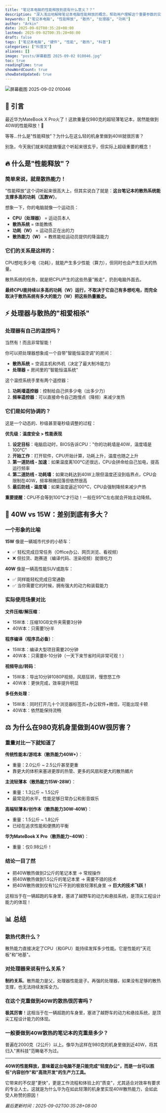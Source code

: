 ```yaml
---
title: "笔记本电脑的性能释放到底有什么意义？？"
description: "深入浅出地解释笔记本电脑性能释放的概念，帮助用户理解这个重要参数的实际价值和意义"
keywords: ["笔记本电脑", "性能释放", "散热", "处理器", "功耗"]
author: "Arkin"
date: 2025-09-02T00:35:28+08:00
lastmod: 2025-09-02T00:35:28+08:00
draft: false
tags: ["笔记本电脑", "硬件", "性能", "散热", "科普"]
categories: ["科普文"]
aliases: []
image: "posts/屏幕截图 2025-09-02 010046.jpg"
toc: true
readingTime: true
showWordCount: true
showDateUpdated: true
---
```


![屏幕截图 2025-09-02 010046](https://mr-lai.oss-cn-zhangjiakou.aliyuncs.com/huaweimetabook/%E5%B1%8F%E5%B9%95%E6%88%AA%E5%9B%BE%202025-09-02%20010046.jpg)

## 🎯 引言

最近华为MateBook X Pro火了！这款重量仅980克的超轻薄笔记本，居然能做到40W的性能释放！🤯

等等...什么是"性能释放"？为什么在这么轻的机身里做到40W就很厉害？

别急，今天我们就来彻底搞懂这个听起来很玄乎，但实际上超级重要的概念！

## 🔥 什么是"性能释放"？

### 简单来说，就是散热能力！

"性能释放"这个词听起来很高大上，但其实说白了就是：**这台笔记本的散热系统能支撑多高的功耗（瓦数W）**。

想象一下，你的电脑就像一个运动员：

- **CPU（处理器）** = 运动员本人
- **散热系统** = 体能教练
- **功耗（W）** = 运动员正在出的力
- **散热能力（W）** = 教练能给运动员提供的降温能力

### 它们的关系是这样的：

CPU想吃多少电（功耗），就能产生多少性能（算力），但同时也会产生巨大的热量。

散热系统的任务，就是把CPU产生的这些热量"搬走"，扔到电脑外面去。

**最终CPU能持续以多高的功耗（W）运行，不取决于它自己有多想吃电，而完全取决于散热系统有多大的能力（W）把这些热量搬走。**

## ⚡ 处理器与散热的"相爱相杀"

### 处理器有自己的温控吗？

当然有！而且非常智能！

你可以把处理器想象成一个自带"智能恒温空调"的房间：

- **散热系统** = 空调主机和外机（决定了最大制冷能力）
- **处理器** = 房间里的"智能恒温系统"

这个温控系统手里有两个遥控器：

1. **功耗墙遥控器**：控制给自己供多少电（出多少力）
2. **频率遥控器**：可以直接命令自己跑慢点（降频）来减少发热

### 它们是如何协调的？

这是一个动态的、秒级甚至毫秒级调整的过程：

**优先级：温度安全 > 性能表现**

1. **设定目标**：电脑启动时，BIOS告诉CPU："你的功耗墙是40W，温度墙是100°C"
2. **开始工作**：打开软件，CPU开始计算，功耗上升，温度也随之上升
3. **第一道防线 - 加速**：如果温度离100°C还很远，CPU会拼命给自己加电，提高运行频率
4. **第二道防线 - 功耗墙**：如果功耗达到40W上限但温度还没到临界点，CPU会限制在40W，频率稍微回落但依然很高
5. **最后防线 - 温度墙**：如果温度逼近100°C，CPU会强制降频来减少产热

**重要提醒**：CPU不会等到100°C才行动！一般在95°C左右就会开始主动降频。

## 🚗 40W vs 15W：差别到底有多大？

### 一个形象的比喻

**15W** 像是一辆城市代步的小轿车：
- ✅ 轻松完成日常任务（Office办公、网页浏览、看视频）
- ❌ 但拉货、跑赛道（编译代码、渲染视频）就很吃力

**40W** 像是一辆高性能SUV或跑车：
- ✅ 同样能轻松完成日常通勤
- ✅ 当你需要它的时候，拥有强大的动力和装载能力

### 实际使用场景对比

**文件压缩/解压缩**：
- 15W本：压缩10GB文件夹需要3分钟
- 40W本：只需要1分半

**程序编译（程序员必备）**：
- 15W本：编译大型项目需要20分钟
- 40W本：只需要8-10分钟（一天下来节省时间非常可观！）

**视频导出/转码**：
- 15W本：导出10分钟1080P视频，风扇狂转，慢悠悠工作
- 40W本：更快完成，效率提升明显

**多任务处理**：
- 15W本：同时打开几十个浏览器标签页+办公软件+微信，可能出现卡顿
- 40W本：依然能保持流畅

## ⚖️ 为什么在980克机身里做到40W很厉害？

### 重量对比一下就知道了

**传统性能本/游戏本（散热能力40W+）**：
- 重量：2.0公斤 ~ 2.5公斤甚至更重
- 靠更大的体积来塞进更厚的热管、更多的风扇和更大的散热鳍片

**主流轻薄本（散热能力15W-28W）**：
- 重量：1.3公斤 ~ 1.5公斤
- 最常见的水平，性能足够日常办公和影音娱乐

**高端轻薄本/创作本（散热能力30W-40W）**：
- 重量：1.5公斤 ~ 1.8公斤
- 已经在追求性能和便携的平衡

**华为MateBook X Pro（散热能力~40W）**：
- 重量：仅0.98公斤！

### 结论一目了然

- 把40W散热做到2公斤的笔记本里 → 常规操作
- 把40W散热做到1.5公斤的笔记本里 → 需要不错的技术
- 把40W散热做到仅有1公斤不到的极致轻薄机身里 → **巨大的技术飞跃！**

这相当于在一辆超跑的车身里，塞进了越野车的动力和悬挂系统，是顶尖工程设计能力的体现！

## 📊 总结

### 散热代表什么？

散热能力直接决定了CPU（和GPU）能持续发挥多少性能。它是性能的"天花板"和"地基"。

### 对处理器来说有什么关系？

**制约关系**。散热能力是父，处理器性能是子。再强的处理器，如果没有足够的散热支撑，也无法持续发挥全力。

### 在这个克重做到40W的散热很厉害吗？

**极其厉害**！这相当于在一辆超跑的车身里，塞进了越野车的动力和悬挂系统，是顶尖工程设计能力的体现。

### 一般要做到40W散热的笔记本的克重是多少？

普遍在2000克（2公斤）以上。像华为这样在980克的机身里做到近40W，将其归入"黑科技"范畴毫不为过。

---

**40W的性能释放，意味着这台电脑不是只能完成"轻度办公"，而是一台可以胜任"内容创作"和"高效开发"的生产力工具。**

它带来的不仅是"更快"，更是工作流程和体验上的"质变"，尤其适合对效率有要求的专业人士。这就是为什么华为在如此轻薄的机身里实现40W散热能力，会如此受人称赞的原因！

*最后更新时间：2025-09-02T00:35:28+08:00*
